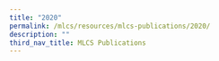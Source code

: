 ```yaml
---
title: "2020"
permalink: /mlcs/resources/mlcs-publications/2020/
description: ""
third_nav_title: MLCS Publications
---
```

